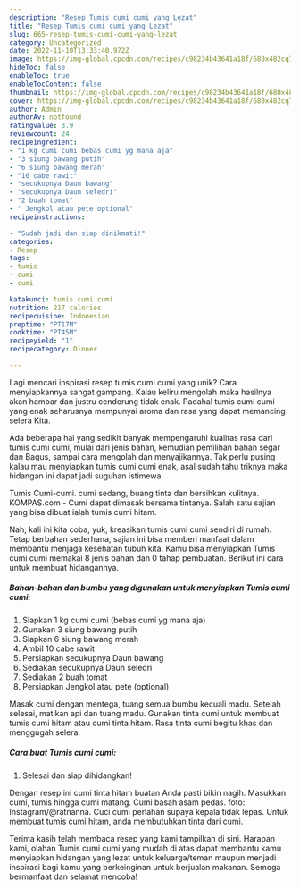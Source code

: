 ```yaml
---
description: "Resep Tumis cumi cumi yang Lezat"
title: "Resep Tumis cumi cumi yang Lezat"
slug: 665-resep-tumis-cumi-cumi-yang-lezat
category: Uncategorized
date: 2022-11-10T13:33:40.972Z
image: https://img-global.cpcdn.com/recipes/c98234b43641a18f/680x482cq70/tumis-cumi-cumi-foto-resep-utama.jpg
hideToc: false
enableToc: true
enableTocContent: false
thumbnail: https://img-global.cpcdn.com/recipes/c98234b43641a18f/680x482cq70/tumis-cumi-cumi-foto-resep-utama.jpg
cover: https://img-global.cpcdn.com/recipes/c98234b43641a18f/680x482cq70/tumis-cumi-cumi-foto-resep-utama.jpg
author: Admin
authorAv: notfound
ratingvalue: 3.9
reviewcount: 24
recipeingredient:
- "1 kg cumi cumi bebas cumi yg mana aja"
- "3 siung bawang putih"
- "6 siung bawang merah"
- "10 cabe rawit"
- "secukupnya Daun bawang"
- "secukupnya Daun seledri"
- "2 buah tomat"
- " Jengkol atau pete optional"
recipeinstructions:

- "Sudah jadi dan siap dinikmati!"
categories:
- Resep
tags:
- tumis
- cumi
- cumi

katakunci: tumis cumi cumi 
nutrition: 217 calories
recipecuisine: Indonesian
preptime: "PT17M"
cooktime: "PT45M"
recipeyield: "1"
recipecategory: Dinner

---
```





Lagi mencari inspirasi resep tumis cumi cumi yang unik? Cara menyiapkannya sangat gampang. Kalau keliru mengolah maka hasilnya akan hambar dan justru cenderung tidak enak. Padahal tumis cumi cumi yang enak seharusnya mempunyai aroma dan rasa yang dapat memancing selera Kita.





Ada beberapa hal yang sedikit banyak mempengaruhi kualitas rasa dari tumis cumi cumi, mulai dari jenis bahan, kemudian pemilihan bahan segar dan Bagus, sampai cara mengolah dan menyajikannya. Tak perlu pusing kalau mau menyiapkan tumis cumi cumi enak,      asal sudah tahu triknya maka hidangan ini dapat jadi suguhan istimewa.














Tumis Cumi-cumi. cumi sedang, buang tinta dan bersihkan kulitnya. KOMPAS.com - Cumi dapat dimasak bersama tintanya. Salah satu sajian yang bisa dibuat ialah tumis cumi hitam.






Nah, kali ini kita coba, yuk, kreasikan tumis cumi cumi sendiri di rumah. Tetap berbahan sederhana, sajian ini bisa memberi manfaat dalam membantu menjaga kesehatan tubuh kita. Kamu bisa menyiapkan Tumis cumi cumi memakai 8 jenis bahan dan 0 tahap pembuatan. Berikut ini cara untuk membuat hidangannya.

<!--inarticleads1-->

##### Bahan-bahan dan bumbu yang digunakan untuk menyiapkan Tumis cumi cumi:

1. Siapkan 1 kg cumi cumi (bebas cumi yg mana aja)
1. Gunakan 3 siung bawang putih
1. Siapkan 6 siung bawang merah
1. Ambil 10 cabe rawit
1. Persiapkan secukupnya Daun bawang
1. Sediakan secukupnya Daun seledri
1. Sediakan 2 buah tomat
1. Persiapkan  Jengkol atau pete (optional)


Masak cumi dengan mentega, tuang semua bumbu kecuali madu. Setelah selesai, matikan api dan tuang madu. Gunakan tinta cumi untuk membuat tumis cumi hitam atau cumi tinta hitam. Rasa tinta cumi begitu khas dan menggugah selera. 

<!--inarticleads2-->

##### Cara buat Tumis cumi cumi:


1. Selesai dan siap dihidangkan!

Dengan resep ini cumi tinta hitam buatan Anda pasti bikin nagih. Masukkan cumi, tumis hingga cumi matang. Cumi basah asam pedas. foto: Instagram/@ratnanna. Cuci cumi perlahan supaya kepala tidak lepas. Untuk membuat tumis cumi hitam, anda membutuhkan tinta dari cumi. 

Terima kasih telah membaca resep yang kami tampilkan di sini. Harapan kami, olahan Tumis cumi cumi yang mudah di atas dapat membantu kamu menyiapkan hidangan yang lezat untuk keluarga/teman maupun menjadi inspirasi bagi kamu yang berkeinginan untuk berjualan makanan. Semoga bermanfaat dan selamat mencoba!

